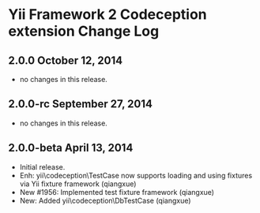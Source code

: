 Yii Framework 2 Codeception extension Change Log
================================================

2.0.0 October 12, 2014
----------------------

- no changes in this release.


2.0.0-rc September 27, 2014
---------------------------

- no changes in this release.


2.0.0-beta April 13, 2014
-------------------------

- Initial release.
- Enh: yii\codeception\TestCase now supports loading and using fixtures via Yii fixture framework (qiangxue)
- New #1956: Implemented test fixture framework (qiangxue)
- New: Added yii\codeception\DbTestCase (qiangxue)

